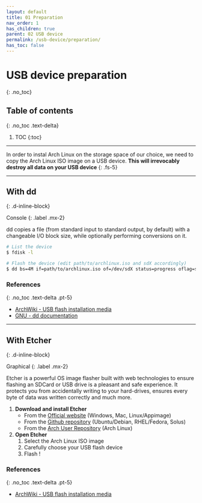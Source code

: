 ```yaml
---
layout: default
title: 01 Preparation
nav_order: 1
has_children: true
parent: 02 USB device
permalink: /usb-device/preparation/
has_toc: false
---
```


# USB device preparation
{: .no_toc}

## Table of contents
{: .no_toc .text-delta}

1. TOC
{:toc}

---

In order to instal Arch Linux on the storage space of our choice, we need to copy the Arch Linux ISO image on a USB device. **This will irrevocably destroy all data on your USB device**
{: .fs-5}

---

## With dd
{: .d-inline-block}

Console
{: .label .mx-2}

dd copies a file (from standard input to standard output, by default) with a changeable I/O block size, while optionally performing conversions on it.

```bash
# List the device
$ fdisk -l

# Flash the device (edit path/to/archlinux.iso and sdX accordingly)
$ dd bs=4M if=path/to/archlinux.iso of=/dev/sdX status=progress oflag=sync
```

### References
{: .no_toc .text-delta .pt-5}

- [ArchWiki - USB flash installation media](https://wiki.archlinux.org/index.php/USB_flash_installation_media)
- [GNU - dd documentation](https://www.gnu.org/software/coreutils/manual/html_node/dd-invocation.html#dd-invocation)

---

## With Etcher
{: .d-inline-block}

Graphical
{: .label .mx-2}

Etcher is a powerful OS image flasher built with web technologies to ensure flashing an SDCard or USB drive is a pleasant and safe experience. It protects you from accidentally writing to your hard-drives, ensures every byte of data was written correctly and much more.

1. **Download and install Etcher**
    * From the [Official website](https://www.balena.io/etcher/) (Windows, Mac, Linux/Appimage)
    * From the [Github repository](https://github.com/balena-io/etcher/) (Ubuntu/Debian, RHEL/Fedora, Solus)
    * From the [Arch User Repository](https://aur.archlinux.org/packages/balena-etcher/) (Arch Linux)
1. **Open Etcher**
    1. Select the Arch Linux ISO image
    1. Carefully choose your USB flash device
    1. Flash !

### References
{: .no_toc .text-delta .pt-5}

- [ArchWiki - USB flash installation media](https://wiki.archlinux.org/index.php/USB_flash_installation_media)
